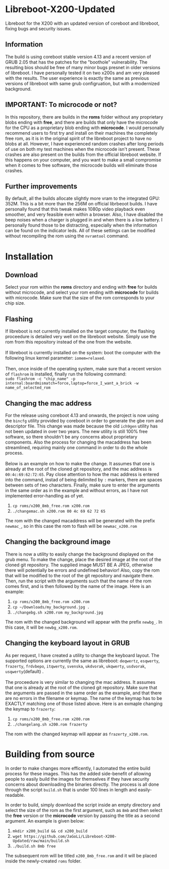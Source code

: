 # Libreboot-X200-Updated
Libreboot for the X200 with an updated version of coreboot and libreboot, fixing bugs and security issues.

## Information
The build is using coreboot stable version 4.13 and a recent version of GRUB 2.05 that has the patches for the "boothole" vulnerability. The resulting bios should be free of many minor bugs presnet in older versions of libreboot. I have personally tested it on two x200s and am very pleased with the results. The user experience is exactly the same as previous versions of libreboot with same grub configruation, but with a modernized background.

## IMPORTANT: To microcode or not?
In this repository, there are builds in the **roms** folder without any proprietary blobs ending with **free**, and there are builds that only have the microcode for the CPU as a proprietary blob ending with **microcode**. I would personally recommend users to first try and install on their machines the completely free rom, as it is in the original spirit of the libreboot project to have no blobs at all. However, I have experienced random crashes after long periods of use on both my test machines when the microcode isn't present. These crashes are also present on the builds from the official libreboot website. If this happens on your computer, and you want to make a small compromise when it comes to free software, the microcode builds will eliminate those crashes.

## Further improvements
By default, all the builds allocate slightly more vram to the integrated GPU: 352M. This is a bit more than the 256M on official librbeoot builds. I have personally found that this tweak makes 1080p video playback even smoother, and very feasible even within a browser. Also, I have disabled the beep noises when a charger is plugged in and when there is a low battery. I personally found those to be distracting, especially when the information can be found on the indicator leds. All of these settings can be modified without recompiling the rom using the `nvramtool` command.

# Installation
## Download
Select your rom within the **roms** directory and ending with **free** for builds without microcode, and select your rom ending with **microcode** for builds with microcode. Make sure that the size of the rom corresponds to your chip size.
## Flashing
If libreboot is not currently installed on the target computer, the flashing proceedure is detailed very well on the libreboot website. Simply use the rom from this repository instead of the one from the website.<br><br>
If libreboot is currently installed on the system: boot the computer with the following linux kernel parameter: `iomem=relaxed`.<br><br>
Then, once inside of the operating system, make sure that a recent version of `flashrom` is installed, finally run the following command:<br>
`sudo flashrom -c "chip_name" -p internal:boardmismatch=force,laptop=force_I_want_a_brick -w name_of_selected_rom`
## Changing the mac address
For the release using coreboot 4.13 and onwards, the project is now using the `bincfg` utility provided by coreboot in order to generate the gbe rom and descriptor file. This change was made because the old `ich9gen` utility has not been updated in over two years. The new utility is still 100% free software, so there shouldn't be any concerns about proprietary components. Also the process for changing the macaddress has been streamlined, requiring mainly one command in order to do the whole process.<br> <br>
Below is an example on how to make the change. It assumes that one is already at the root of the cloned git repository, and the mac address is `00:4c:69:62:72:65`. Pay close attention to how the mac address is entered into the command, instad of being delimited by `:` markers, there are spaces between sets of two characters. Finally, make sure to enter the arguments in the same order as in the example and without errors, as I have not implemented error-handling as of yet. 
1. `cp roms/x200_8mb_free.rom x200.rom`
2. `./changemac.sh x200.rom 00 4c 69 62 72 65`

The rom with the changed macaddress will be generated with the prefix `newmac_`, so in this case the rom to flash will be `newmac_x200.rom`
## Changing the background image
There is now a utility to easily change the background displayed on the grub menu. To make the change, place the desired image at the root of the cloned git repository. The supplied image MUST BE A JPEG, otherwise there will potentially be errors and undefined behavior! Also, copy the rom that will be modified to the root of the git repository and navigate there. Then, run the script with the arguments such that the name of the rom comes first, and is then followed by the name of the image. Here is an example:
1.  `cp roms/x200_8mb_free.rom x200.rom`
2.  `cp ~/Downloads/my_background.jpg .`
3.  `./changebg.sh x200.rom my_background.jpg`

The rom with the changed background will appear with the prefix `newbg_`. In this case, it will be `newbg_x200.rom`.
## Changing the keyboard layout in GRUB
As per request, I have created a utility to change the keyboard layout. The supported options are currently the same as libreboot: `deqwertz`, `esqwerty`, `frazerty`, `frdvbepo`, `itqwerty`, `svenska`, `ukdvorak`, `ukqwerty`, `usdvorak`, `usqwerty`(default) . <br> <br>
The proceedure is very similar to changing the mac address. It assumes that one is already at the root of the cloned git repository. Make sure that the arguments are passed in the same order as the example, and that there are no errors in the filename or keymap. The name of the keymap has to be EXACTLY matching one of those listed above. Here is an exmaple changing the keymap to `frazerty`:
1. `cp roms/x200_8mb_free.rom x200.rom`
2. `./changelang.sh x200.rom frazerty`

The rom with the changed keymap will appear as `frazerty_x200.rom`.

# Building from source
In order to make changes more efficently, I automated the entire build process for these images. This has the added side-benefit of allowing people to easily build the images for themselves if they have security concerns about downloading the binaries directly. The process is all done through the script `build.sh` that is under 100 lines in length and easily-readable.

In order to build, simply download the script inside an empty directory and select the size of the rom as the first argument, such as `8mb` and then select the **free** version or the **microcode** version by passing the title as a second argument. An example is given below:<br>
1. `mkdir x200_build && cd x200_build`
2. `wget https://github.com/JaGoLi/Libreboot-X200-Updated/raw/main/build.sh`
3. `./build.sh 8mb free`

The subsequent rom will be titled `x200_8mb_free.rom` and it will be placed inside the newly-created `roms` folder.
